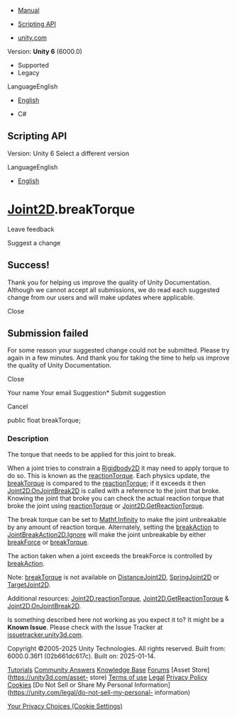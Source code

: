 [ ]()

  * [Manual](../Manual/index.html)
  * [Scripting API](../ScriptReference/index.html)

  * [unity.com](https://unity.com/)

Version: **Unity 6** (6000.0)

  * Supported
  * Legacy

LanguageEnglish

  * [English]()

  * C#

[ ](https://docs.unity3d.com)

## Scripting API

Version: Unity 6 Select a different version

LanguageEnglish

  * [English]()

#  [Joint2D](Joint2D.html).breakTorque

Leave feedback

Suggest a change

## Success!

Thank you for helping us improve the quality of Unity Documentation. Although
we cannot accept all submissions, we do read each suggested change from our
users and will make updates where applicable.

Close

## Submission failed

For some reason your suggested change could not be submitted. Please <a>try
again</a> in a few minutes. And thank you for taking the time to help us
improve the quality of Unity Documentation.

Close

Your name Your email Suggestion* Submit suggestion

Cancel

[ ]()

public float breakTorque;

### Description

The torque that needs to be applied for this joint to break.

When a joint tries to constrain a [Rigidbody2D](Rigidbody2D.html) it may need
to apply torque to do so. This is known as the
[reactionTorque](Joint2D-reactionTorque.html). Each physics update, the
[breakTorque](Joint2D-breakTorque.html) is compared to the
[reactionTorque](Joint2D-reactionTorque.html); if it exceeds it then
[Joint2D.OnJointBreak2D](Joint2D.OnJointBreak2D.html) is called with a
reference to the joint that broke. Knowing the joint that broke you can check
the actual reaction torque that broke the joint using
[reactionTorque](Joint2D-reactionTorque.html) or
[Joint2D.GetReactionTorque](Joint2D.GetReactionTorque.html).  
  
The break torque can be set to [Mathf.Infinity](Mathf.Infinity.html) to make
the joint unbreakable by any amount of reaction torque. Alternately, setting
the [breakAction](Joint2D-breakAction.html) to
[JointBreakAction2D.Ignore](JointBreakAction2D.Ignore.html) will make the
joint unbreakable by either [breakForce](Joint2D-breakForce.html) or
[breakTorque](Joint2D-breakTorque.html).  
  
The action taken when a joint exceeds the breakForce is controlled by
[breakAction](Joint2D-breakAction.html).  
  
Note: [breakTorque](Joint2D-breakTorque.html) is not available on
[DistanceJoint2D](DistanceJoint2D.html), [SpringJoint2D](SpringJoint2D.html)
or [TargetJoint2D](TargetJoint2D.html).  
  
Additional resources: [Joint2D.reactionTorque](Joint2D-reactionTorque.html),
[Joint2D.GetReactionTorque](Joint2D.GetReactionTorque.html) &
[Joint2D.OnJointBreak2D](Joint2D.OnJointBreak2D.html).

Is something described here not working as you expect it to? It might be a
**Known Issue**. Please check with the Issue Tracker at
[issuetracker.unity3d.com](https://issuetracker.unity3d.com).

Copyright ©2005-2025 Unity Technologies. All rights reserved. Built from:
6000.0.36f1 (02b661dc617c). Built on: 2025-01-14.

[Tutorials](https://unity3d.com/learn) [Community
Answers](https://answers.unity3d.com) [Knowledge
Base](https://support.unity3d.com/hc/en-us)
[Forums](https://forum.unity3d.com) [Asset Store](https://unity3d.com/asset-
store) [Terms of use](https://docs.unity3d.com/Manual/TermsOfUse.html)
[Legal](https://unity.com/legal) [Privacy
Policy](https://unity.com/legal/privacy-policy)
[Cookies](https://unity.com/legal/cookie-policy) [Do Not Sell or Share My
Personal Information](https://unity.com/legal/do-not-sell-my-personal-
information)

[Your Privacy Choices (Cookie Settings)](javascript:void\(0\);)

